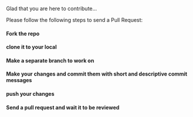 Glad that you are here to contribute...

Please follow the following steps to send a Pull Request:
#### Fork the repo
#### clone it to your local
#### Make a separate branch to work on
#### Make your changes and commit them with short and descriptive commit messages
#### push your changes 
#### Send a pull request and wait it to be reviewed
